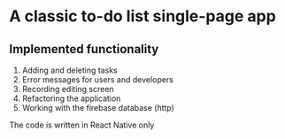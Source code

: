 # A classic to-do list single-page app

## Implemented functionality

1.	Adding and deleting tasks
2.	Error messages for users and developers
3.	Recording editing screen
4.	Refactoring the application
5.	Working with the firebase database (http)

The code is written in React Native only

